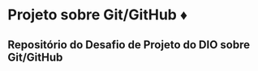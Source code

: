 # Projeto sobre Git/GitHub :diamonds:
## Repositório do Desafio de Projeto do **DIO** sobre Git/GitHub
